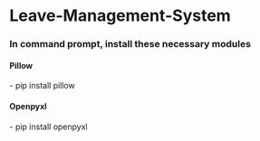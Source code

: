 # Leave-Management-System

<h3> In command prompt, install these necessary modules </h3>
<h4> Pillow </h4>
  - pip install pillow

<h4> Openpyxl </h4>
  - pip install openpyxl 
  
 
  
